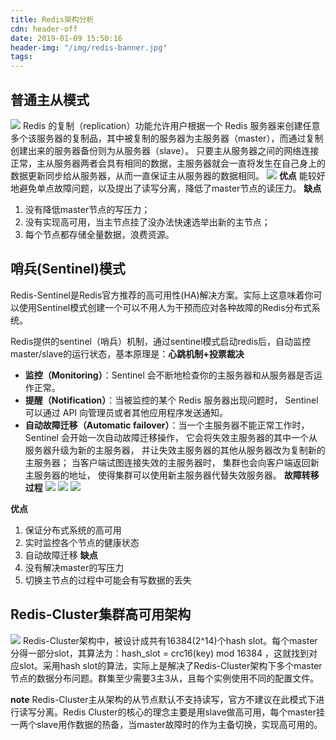 ```yaml
---
title: Redis架构分析
cdn: header-off
date: 2019-01-09 15:50:16
header-img: "/img/redis-banner.jpg"
tags:
---
```


## 普通主从模式
![](./img/redis-master-slaves.png)
Redis 的复制（replication）功能允许用户根据一个 Redis 服务器来创建任意多个该服务器的复制品，其中被复制的服务器为主服务器（master），而通过复制创建出来的服务器备份则为从服务器（slave）。 只要主从服务器之间的网络连接正常，主从服务器两者会具有相同的数据，主服务器就会一直将发生在自己身上的数据更新同步给从服务器，从而一直保证主从服务器的数据相同。
![](./img/redis-master-slaves-sequence.png)
**优点**
能较好地避免单点故障问题，以及提出了读写分离，降低了master节点的读压力。
**缺点**
1. 没有降低master节点的写压力；
2. 没有实现高可用，当主节点挂了没办法快速选举出新的主节点；
3. 每个节点都存储全量数据，浪费资源。

## 哨兵(Sentinel)模式
Redis-Sentinel是Redis官方推荐的高可用性(HA)解决方案。实际上这意味着你可以使用Sentinel模式创建一个可以不用人为干预而应对各种故障的Redis分布式系统。

Redis提供的sentinel（哨兵）机制，通过sentinel模式启动redis后，自动监控master/slave的运行状态，基本原理是：__心跳机制+投票裁决__
+ **监控（Monitoring）**：Sentinel 会不断地检查你的主服务器和从服务器是否运作正常。
+ **提醒（Notification）**：当被监控的某个 Redis 服务器出现问题时， Sentinel 可以通过 API 向管理员或者其他应用程序发送通知。
+ **自动故障迁移（Automatic failover）**：当一个主服务器不能正常工作时， Sentinel 会开始一次自动故障迁移操作， 它会将失效主服务器的其中一个从服务器升级为新的主服务器， 并让失效主服务器的其他从服务器改为复制新的主服务器； 当客户端试图连接失效的主服务器时， 集群也会向客户端返回新主服务器的地址， 使得集群可以使用新主服务器代替失效服务器。
**故障转移过程**
![](./img/sentinel1.png) ![](./img/sentinel2.png)
![](./img/sentinel3.png)

**优点**
1. 保证分布式系统的高可用
2. 实时监控各个节点的健康状态
3. 自动故障迁移
**缺点**
1. 没有解决master的写压力
2. 切换主节点的过程中可能会有写数据的丢失

## Redis-Cluster集群高可用架构
![](./img/redis-cluster.jpg)
Redis-Cluster架构中，被设计成共有16384(2^14)个hash slot。每个master分得一部分slot，其算法为：hash_slot = crc16(key) mod 16384 ，这就找到对应slot。采用hash slot的算法，实际上是解决了Redis-Cluster架构下多个master节点的数据分布问题。群集至少需要3主3从，且每个实例使用不同的配置文件。

**note**
Redis-Cluster主从架构的从节点默认不支持读写，官方不建议在此模式下进行读写分离。Redis Cluster的核心的理念主要是用slave做高可用，每个master挂一两个slave用作数据的热备，当master故障时的作为主备切换，实现高可用的。



